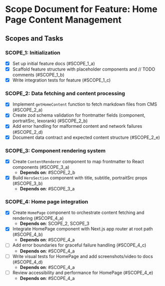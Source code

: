 # Scope Document for Feature: Home Page Content Management

## Scopes and Tasks

### SCOPE_1: Initialization
- [x] Set up initial feature docs (#SCOPE_1_a)
- [x] Scaffold feature structure with placeholder components and // TODO comments (#SCOPE_1_b)
- [x] Write integration tests for feature (#SCOPE_1_c)

### SCOPE_2: Data fetching and content processing
- [x] Implement `getHomeContent` function to fetch markdown files from CMS (#SCOPE_2_a)
- [x] Create zod schema validation for frontmatter fields (component, portraitSrc, lexorank) (#SCOPE_2_b)
- [x] Add error handling for malformed content and network failures (#SCOPE_2_d)
- [x] Document data contract and expected content structure (#SCOPE_2_e)

### SCOPE_3: Component rendering system
- [x] Create `ContentRenderer` component to map frontmatter to React components (#SCOPE_3_a)
  - **Depends on**: #SCOPE_2_b
- [x] Build `HeroSection` component with title, subtitle, portraitSrc props (#SCOPE_3_b)
  - **Depends on**: #SCOPE_3_a

### SCOPE_4: Home page integration
- [x] Create `HomePage` component to orchestrate content fetching and rendering (#SCOPE_4_a)
  - **Depends on**: SCOPE_2, SCOPE_3
- [x] Integrate HomePage component with Next.js app router at root path (#SCOPE_4_b)
  - **Depends on**: #SCOPE_4_a
- [ ] Add error boundaries for graceful failure handling (#SCOPE_4_c)
  - **Depends on**: #SCOPE_4_a
- [ ] Write visual tests for HomePage and add screenshots/video to docs (#SCOPE_4_d)
  - **Depends on**: #SCOPE_4_a
- [ ] Review accessibility and performance for HomePage (#SCOPE_4_e)
  - **Depends on**: #SCOPE_4_a

